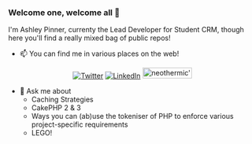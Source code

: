 ### Welcome one, welcome all 🎂

I'm Ashley Pinner, currenty the Lead Developer for Student CRM, though here you'll find a really mixed bag of public repos!

- 📫 You can find me in various places on the web!
<p align="center">
<a href="https://twitter.com/neothermic"><img src="https://img.shields.io/twitter/follow/neothermic?label=Twitter&style=social" alt="Twitter"></a>
<a href="https://www.linkedin.com/in/ashley-pinner-065b8225/"><img src="https://img.shields.io/badge/LinkedIn--_.svg?style=social&logo=linkedin" alt="LinkedIn"></a>
<a href="http://twitch.tv/neothermic"><img src="http://streambadge.com/twitch/neothermic.png" width="100" height="22" alt="neothermic's Streambadge"></a>
</p>

- 💬 Ask me about 
  - Caching Strategies
  - CakePHP 2 & 3
  - Ways you can (ab)use the tokeniser of PHP to enforce various project-specific requirements
  - LEGO!
